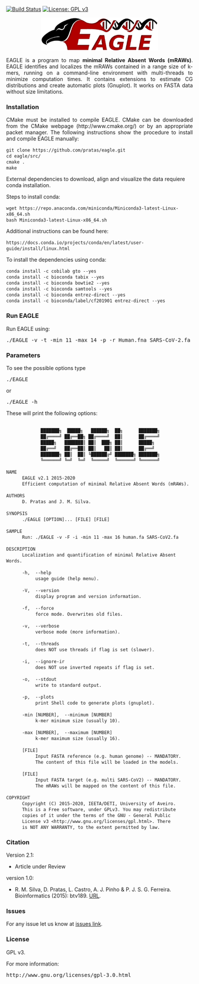[![Build Status](https://travis-ci.org/cobilab/eagle.svg?branch=master)](https://travis-ci.org/cobilab/eagle)
[![License: GPL v3](https://img.shields.io/badge/License-GPL%20v3-blue.svg)](LICENSE)

<p align="center"><img src="imgs/logo.png" alt="EAGLE" height="90" border="0" /></p>

<p align="justify">EAGLE is a program to map <b>minimal Relative Absent Words (mRAWs)</b>. EAGLE identifies and localizes the mRAWs contained in a range size of k-mers, running on a command-line environment with multi-threads to minimize computation times. It contains extensions to estimate CG distributions and create automatic plots (Gnuplot). It works on FASTA data without size limitations.</p>

### Installation ###

<p align="justify">CMake must be installed to compile EAGLE. CMake can be downloaded from the CMake webpage (http://www.cmake.org/) or by an appropriate packet manager. The following instructions show the procedure to install and compile EAGLE manually: </p>

```
git clone https://github.com/pratas/eagle.git
cd eagle/src/
cmake .
make
```

External dependencies to download, align and visualize the data requiere conda installation.

Steps to install conda:
```
wget https://repo.anaconda.com/miniconda/Miniconda3-latest-Linux-x86_64.sh
bash Miniconda3-latest-Linux-x86_64.sh
```
Additional instructions can be found here:
```
https://docs.conda.io/projects/conda/en/latest/user-guide/install/linux.html
```
To install the dependencies using conda:
```
conda install -c cobilab gto --yes
conda install -c bioconda tabix --yes
conda install -c bioconda bowtie2 --yes
conda install -c bioconda samtools --yes
conda install -c bioconda entrez-direct --yes
conda install -c bioconda/label/cf201901 entrez-direct --yes
```

### Run EAGLE ###

Run EAGLE using:

<pre>
./EAGLE -v -t -min 11 -max 14 -p -r Human.fna SARS-CoV-2.fa
</pre>

### Parameters ###

To see the possible options type
<pre>
./EAGLE
</pre>
or
<pre>
./EAGLE -h
</pre>
These will print the following options:
```
                                                                        
             ███████╗  █████╗   ██████╗  ██╗      ███████╗              
             ██╔════╝ ██╔══██╗ ██╔════╝  ██║      ██╔════╝              
             █████╗   ███████║ ██║  ███╗ ██║      █████╗                
             ██╔══╝   ██╔══██║ ██║   ██║ ██║      ██╔══╝                
             ███████╗ ██║  ██║ ╚██████╔╝ ███████╗ ███████╗              
             ╚══════╝ ╚═╝  ╚═╝  ╚═════╝  ╚══════╝ ╚══════╝              
                                                                        
NAME                                                                    
      EAGLE v2.1 2015-2020                                            
      Efficient computation of minimal Relative Absent Words (mRAWs).   
                                                                        
AUTHORS                                                                 
      D. Pratas and J. M. Silva.                                    
                                                                        
SYNOPSIS                                                                
      ./EAGLE [OPTION]... [FILE] [FILE]                                 
                                                                        
SAMPLE                                                                  
      Run: ./EAGLE -v -F -i -min 11 -max 16 human.fa SARS-CoV2.fa       
                                                                        
DESCRIPTION                                                             
      Localization and quantification of minimal Relative Absent Words. 
                                                                        
      -h,  --help                                                       
           usage guide (help menu).                                     
                                                                        
      -V,  --version                                                    
           display program and version information.                     
                                                                        
      -f,  --force                                                      
           force mode. Overwrites old files.                            
                                                                        
      -v,  --verbose                                                    
           verbose mode (more information).                             
                                                                        
      -t,  --threads                                                    
           does NOT use threads if flag is set (slower).                
                                                                        
      -i,  --ignore-ir                                                  
           does NOT use inverted repeats if flag is set.                
                                                                        
      -o,  --stdout                                                     
           write to standard output.                                    
                                                                        
      -p,  --plots                                                      
           print Shell code to generate plots (gnuplot).                
                                                                        
      -min [NUMBER],  --minimum [NUMBER]                                
           k-mer minimum size (usually 10).                             
                                                                        
      -max [NUMBER],  --maximum [NUMBER]                                
           k-mer maximum size (usually 16).                             
                                                                        
      [FILE]                                                            
           Input FASTA reference (e.g. human genome) -- MANDATORY.      
           The content of this file will be loaded in the models.       
                                                                        
      [FILE]                                                            
           Input FASTA target (e.g. multi SARS-CoV2) -- MANDATORY.      
           The mRAWs will be mapped on the content of this file.        
                                                                        
COPYRIGHT                                                               
      Copyright (C) 2015-2020, IEETA/DETI, University of Aveiro.        
      This is a Free software, under GPLv3. You may redistribute        
      copies of it under the terms of the GNU - General Public          
      License v3 <http://www.gnu.org/licenses/gpl.html>. There          
      is NOT ANY WARRANTY, to the extent permitted by law.

```


### Citation ###

Version 2.1:
 * Article under Review


version 1.0:
 * R. M. Silva, D. Pratas, L. Castro, A. J. Pinho & P. J. S. G. Ferreira. Bioinformatics (2015): btv189.
[URL](http://doi.org/10.1093/bioinformatics/btv189).

### Issues ###

For any issue let us know at [issues link](https://github.com/pratas/eagle/issues).

### License ###

GPL v3.

For more information:
<pre>http://www.gnu.org/licenses/gpl-3.0.html</pre>


